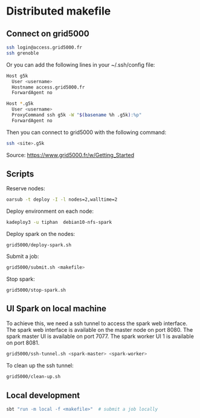 # Distributed makefile


## Connect on grid5000 
```bash
ssh login@access.grid5000.fr
ssh grenoble
```
Or you can add the following lines in your ~/.ssh/config file:
```bash
Host g5k
  User <username>
  Hostname access.grid5000.fr
  ForwardAgent no

Host *.g5k
  User <username>
  ProxyCommand ssh g5k -W "$(basename %h .g5k):%p"
  ForwardAgent no
```
Then you can connect to grid5000 with the following command:
```bash
ssh <site>.g5k
```

Source: https://www.grid5000.fr/w/Getting_Started


## Scripts
Reserve nodes:
```bash 
oarsub -t deploy -I -l nodes=2,walltime=2
```

Deploy environment on each node:

```bash 
kadeploy3 -u tiphan  debian10-nfs-spark
```

Deploy spark on the nodes:
```
grid5000/deploy-spark.sh
```

Submit a job:
```bash
grid5000/submit.sh <makefile>
```

Stop spark:
```
grid5000/stop-spark.sh
```

## UI Spark on local machine

To achieve this, we need a ssh tunnel to access the spark web interface. The spark web interface is available on the master node on port 8080. The spark master UI is available on port 7077. The spark worker UI 1 is available on port 8081.

```bash
grid5000/ssh-tunnel.sh <spark-master> <spark-worker>
```

To clean up the ssh tunnel:
```bash
grid5000/clean-up.sh
```
## Local development

```bash
sbt "run -m local -f <makefile>"  # submit a job locally
```

